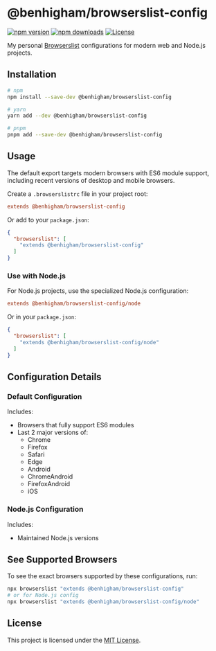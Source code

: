 # @benhigham/browserslist-config

[![npm version](https://img.shields.io/npm/v/@benhigham/browserslist-config.svg)](https://www.npmjs.com/package/@benhigham/browserslist-config)
[![npm downloads](https://img.shields.io/npm/dm/@benhigham/browserslist-config.svg)](https://www.npmjs.com/package/@benhigham/browserslist-config)
[![License](https://img.shields.io/github/license/benhigham/browserslist-config)](LICENSE.md)

My personal [Browserslist](https://github.com/browserslist/browserslist) configurations for modern web and Node.js projects.

## Installation

```bash
# npm
npm install --save-dev @benhigham/browserslist-config

# yarn
yarn add --dev @benhigham/browserslist-config

# pnpm
pnpm add --save-dev @benhigham/browserslist-config
```

## Usage

The default export targets modern browsers with ES6 module support, including recent versions of desktop and mobile browsers.

Create a `.browserslistrc` file in your project root:

```ini
extends @benhigham/browserslist-config
```

Or add to your `package.json`:

```json
{
  "browserslist": [
    "extends @benhigham/browserslist-config"
  ]
}
```

### Use with Node.js

For Node.js projects, use the specialized Node.js configuration:

```ini
extends @benhigham/browserslist-config/node
```

Or in your `package.json`:

```json
{
  "browserslist": [
    "extends @benhigham/browserslist-config/node"
  ]
}
```

## Configuration Details

### Default Configuration

Includes:

- Browsers that fully support ES6 modules
- Last 2 major versions of:
  - Chrome
  - Firefox
  - Safari
  - Edge
  - Android
  - ChromeAndroid
  - FirefoxAndroid
  - iOS

### Node.js Configuration

Includes:

- Maintained Node.js versions

## See Supported Browsers

To see the exact browsers supported by these configurations, run:

```bash
npx browserslist "extends @benhigham/browserslist-config"
# or for Node.js config
npx browserslist "extends @benhigham/browserslist-config/node"
```

## License

This project is licensed under the [MIT License](LICENSE.md).
